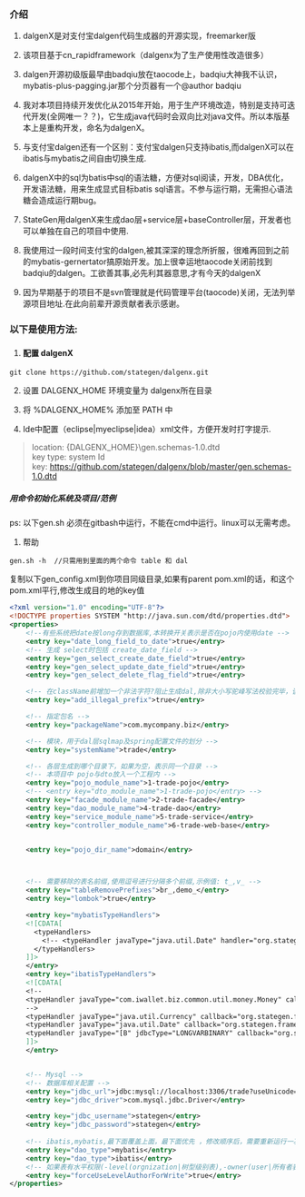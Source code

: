 ### 介绍

1. dalgenX是对支付宝dalgen代码生成器的开源实现，freemarker版

2. 该项目基于cn_rapidframework（dalgenx为了生产使用性改造很多）

3. dalgen开源初级版最早由badqiu放在taocode上，badqiu大神我不认识，mybatis-plus-pagging.jar那个分页器有一个@author badqiu

4. 我对本项目持续开发优化从2015年开始，用于生产环境改造，特别是支持可迭代开发(全网唯一？？)，它生成java代码时会双向比对java文件。所以本版基本上是重构开发，命名为dalgenX。

5. 与支付宝dalgen还有一个区别：支付宝dalgen只支持ibatis,而dalgenX可以在ibatis与mybatis之间自由切换生成.

6. dalgenX中的sql为batis中sql的语法糖，方便对sql阅读，开发，DBA优化，开发语法糖，用来生成显式目标batis sql语言。不参与运行期，无需担心语法糖会造成运行期bug。

7. StateGen用dalgenX来生成dao层+service层+baseController层，开发者也可以单独在自己的项目中使用.

8. 我使用过一段时间支付宝的dalgen,被其深深的理念所折服，很难再回到之前的mybatis-gernertator搞原始开发。加上很幸运地taocode关闭前找到badqiu的dalgen。工欲善其事,必先利其器意思,才有今天的dalgenX

8. 因为早期基于的项目不是svn管理就是代码管理平台(taocode)关闭，无法列举源项目地址.在此向前辈开源贡献者表示感谢。

### 以下是使用方法:       

   1. #### 配置 dalgenX

```
git clone https://github.com/stategen/dalgenx.git
```
2. 设置 DALGENX_HOME 环境变量为 dalgenx所在目录  
3. 将 %DALGENX_HOME% 添加至 PATH 中  

4. Ide中配置（eclipse|myeclipse|idea）xml文件，方便开发时打字提示.

>location: {DALGENX_HOME}\gen.schemas-1.0.dtd  
>key type: system Id  
>key: https://github.com/stategen/dalgenx/blob/master/gen.schemas-1.0.dtd

##### 用命令初始化系统及项目/范例
ps: 以下gen.sh 必须在gitbash中运行，不能在cmd中运行。linux可以无需考虑。
1.  帮助
```
gen.sh -h  //只需用到里面的两个命令 table 和 dal
```

复制以下gen_config.xml到你项目同级目录,如果有parent pom.xml的话，和这个pom.xml平行,修改生成目的地的key值
```xml
<?xml version="1.0" encoding="UTF-8"?>
<!DOCTYPE properties SYSTEM "http://java.sun.com/dtd/properties.dtd">
<properties>
    <!--有些系统把date按long存到数据库,本转换开关表示是否在pojo内使用date -->
    <entry key="date_long_field_to_date">true</entry>
    <!-- 生成 select时包括 create_date_field -->
    <entry key="gen_select_create_date_field">true</entry>
    <entry key="gen_select_update_date_field">true</entry>
    <entry key="gen_select_delete_flag_field">true</entry>

    <!-- 在className前增加一个非法字符?阻止生成dal,除非大小写驼峰写法校验完毕，该功能可解决windows文件名不区分的大小写的问题 -->
    <entry key="add_illegal_prefix">true</entry>

    <!-- 指定包名 -->
    <entry key="packageName">com.mycompany.biz</entry>

    <!-- 模块，用于dal层sqlmap及spring配置文件的划分 -->
    <entry key="systemName">trade</entry>

    <!-- 各层生成到哪个目录下，如果为空，表示同一个目录 -->
    <!-- 本项目中 pojo与dto放入一个工程内 -->
    <entry key="pojo_module_name">1-trade-pojo</entry>
    <!-- <entry key="dto_module_name">1-trade-pojo</entry> -->
    <entry key="facade_module_name">2-trade-facade</entry>
    <entry key="dao_module_name">4-trade-dao</entry>
    <entry key="service_module_name">5-trade-service</entry>
    <entry key="controller_module_name">6-trade-web-base</entry>


    <entry key="pojo_dir_name">domain</entry>



    <!-- 需要移除的表名前缀,使用逗号进行分隔多个前缀,示例值: t_,v_ -->
    <entry key="tableRemovePrefixes">br_,demo_</entry>
    <entry key="lombok">true</entry>

    <entry key="mybatisTypeHandlers">
    <![CDATA[ 
      <typeHandlers>
        <!-- <typeHandler javaType="java.util.Date" handler="org.stategen.framework.mybatis.DateTypeHandler"/> -->
      </typeHandlers>  
    ]]>    
    </entry>
    <entry key="ibatisTypeHandlers">
    <![CDATA[ 
    <!-- 
    <typeHandler javaType="com.iwallet.biz.common.util.money.Money" callback="com.alipay.common.ibatis.typehandler.MoneyTypeHandler"/>
    -->
    <typeHandler javaType="java.util.Currency" callback="org.stategen.framework.ibatis.typehandler.CurrencyHandlerCallback"/>
    <typeHandler javaType="java.util.Date" callback="org.stategen.framework.ibatis.typehandler.DateTypehandlerCallBack"/>
    <typeHandler javaType="[B" jdbcType="LONGVARBINARY" callback="org.springframework.orm.ibatis.support.BlobByteArrayTypeHandler" />
    ]]>
    </entry>


    <!-- Mysql -->
    <!-- 数据库相关配置 -->
    <entry key="jdbc_url">jdbc:mysql://localhost:3306/trade?useUnicode=true</entry>
    <entry key="jdbc_driver">com.mysql.jdbc.Driver</entry>

    <entry key="jdbc_username">stategen</entry>
    <entry key="jdbc_password">stategen</entry>
    
    <!-- ibatis,mybatis,最下面覆盖上面，最下面优先 ，修改顺序后，需要重新运行一次 ./dalbatch.sh 批量生成-->
    <entry key="dao_type">mybatis</entry>
    <entry key="dao_type">ibatis</entry>
    <!-- 如果表有水平权限(-level(orgnization|树型级别表),-owner(user|所有者表))，下面属生为true,必须提示水平权限参数，否则更不了 -->
    <entry key="forceUseLevelAuthorForWrite">true</entry>
</properties>
```
